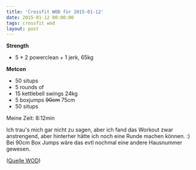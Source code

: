 ```yaml
---
title: 'Crossfit WOD für 2015-01-12'
date: 2015-01-12 00:00:00 
tags: crossfit wod
layout: post
---
```

**Strength**

* 5 * 2 powerclean + 1 jerk, 65kg

**Metcon**

* 50 situps 
* 5 rounds of 
 * 15 kettlebell swings 24kg
 * 5 boxjumps ~~90cm~~ 75cm
* 50 situps

Meine Zeit: 8:12min

Ich trau's mich gar nicht zu sagen, aber ich fand das Workout zwar anstrengend, aber hinterher hätte ich noch eine Runde machen können. :) Bei 90cm Box Jumps wäre das evtl nochmal eine andere Hausnummer gewesen.

([Quelle WOD][0])

[0]: http://www.crossfithh.de/workouts--news/workout-monday52

